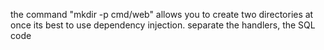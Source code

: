 the command "mkdir -p cmd/web" allows you to create two directories at once
its best to use dependency injection. separate the handlers, the SQL code